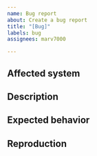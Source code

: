 ```yaml
---
name: Bug report
about: Create a bug report
title: "[Bug]"
labels: bug
assignees: marv7000

---
```


## **Affected system**
<!-- Which system is this bug related to? 
Use the path to the related directory, e.g. kernel/arch/x86 -->


## **Description**
<!-- Describe the bug -->


## **Expected behavior**
<!-- A clear and concise description of what you expected to happen. -->


## **Reproduction**
<!-- Steps to reproduce the behavior. Also include the config options needed to trigger it. -->
